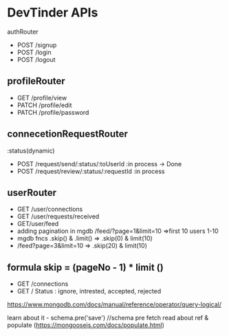 # DevTinder APIs

authRouter

- POST /signup
- POST /login
- POST /logout

## profileRouter

- GET /profile/view
- PATCH /profile/edit
- PATCH /profile/password

## connecetionRequestRouter

:status(dynamic)

- POST /request/send/:status/:toUserId :in process -> Done
- POST /request/review/:status/:requestId :in process

## userRouter

- GET /user/connections
- GET /user/requests/received
- GET/user/feed
- adding pagination in mgdb /feed/?page=1&limit=10 =>first 10 users 1-10
- mgdb fncs .skip() & .limit() => .skip(0) & limit(10)
- /feed?page=3&limit=10 => .skip(20) & limit(10)

## formula skip = (pageNo - 1) * limit ()

- GET /connections
- GET /
  Status : ignore, intrested, accepted, rejected

<https://www.mongodb.com/docs/manual/reference/operator/query-logical/>

learn about it - schema.pre('save') //schema pre fetch
read about ref & populate (<https://mongoosejs.com/docs/populate.html>)
